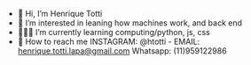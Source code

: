 - 👋 Hi, I’m Henrique Totti
- 👀 I’m interested in leaning how machines work, and back end
- 👨🏽‍💻 I’m currently learning computing/python, js, css
- 📩 How to reach me INSTAGRAM: @htotti - EMAIL: henrique.totti.lapa@gmail.com Whatsapp: (11)959122986

<!---
htotti/htotti is a ✨ special ✨ repository because its `README.md` (this file) appears on your GitHub profile.
You can click the Preview link to take a look at your changes.
--->

